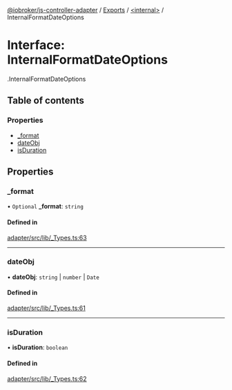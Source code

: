 [@iobroker/js-controller-adapter](../README.md) / [Exports](../modules.md) / [<internal\>](../modules/internal_.md) / InternalFormatDateOptions

# Interface: InternalFormatDateOptions

[<internal>](../modules/internal_.md).InternalFormatDateOptions

## Table of contents

### Properties

- [\_format](internal_.InternalFormatDateOptions.md#_format)
- [dateObj](internal_.InternalFormatDateOptions.md#dateobj)
- [isDuration](internal_.InternalFormatDateOptions.md#isduration)

## Properties

### \_format

• `Optional` **\_format**: `string`

#### Defined in

[adapter/src/lib/_Types.ts:63](https://github.com/ioBroker/ioBroker.js-controller/blob/57263052/packages/adapter/src/lib/_Types.ts#L63)

___

### dateObj

• **dateObj**: `string` \| `number` \| `Date`

#### Defined in

[adapter/src/lib/_Types.ts:61](https://github.com/ioBroker/ioBroker.js-controller/blob/57263052/packages/adapter/src/lib/_Types.ts#L61)

___

### isDuration

• **isDuration**: `boolean`

#### Defined in

[adapter/src/lib/_Types.ts:62](https://github.com/ioBroker/ioBroker.js-controller/blob/57263052/packages/adapter/src/lib/_Types.ts#L62)
